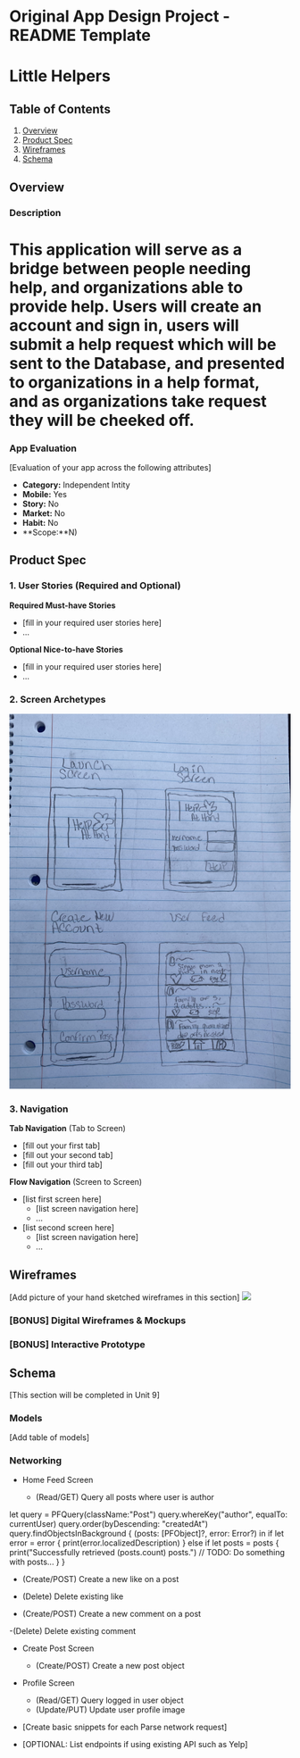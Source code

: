 Original App Design Project - README Template
===

# Little Helpers

## Table of Contents
1. [Overview](#Overview)
1. [Product Spec](#Product-Spec)
1. [Wireframes](#Wireframes)
2. [Schema](#Schema)

## Overview
### Description
# This application will serve as a bridge between people needing help, and organizations able to provide help. Users will create an account and sign in, users will submit a help request which will be sent to the Database, and presented to organizations in a help format, and as organizations take request they will be cheeked off. #

### App Evaluation
[Evaluation of your app across the following attributes]
- **Category:** Independent Intity
- **Mobile:** Yes 
- **Story:** No
- **Market:** No
- **Habit:** No
- **Scope:**N)

## Product Spec

### 1. User Stories (Required and Optional)

**Required Must-have Stories**

* [fill in your required user stories here]
* ...

**Optional Nice-to-have Stories**

* [fill in your required user stories here]
* ...

### 2. Screen Archetypes

<img src='image_67132673.JPG'/>

### 3. Navigation

**Tab Navigation** (Tab to Screen)

* [fill out your first tab]
* [fill out your second tab]
* [fill out your third tab]

**Flow Navigation** (Screen to Screen)

* [list first screen here]
   * [list screen navigation here]
   * ...
* [list second screen here]
   * [list screen navigation here]
   * ...

## Wireframes
[Add picture of your hand sketched wireframes in this section]
<img src="YOUR_WIREFRAME_IMAGE_URL" width=600>

### [BONUS] Digital Wireframes & Mockups

### [BONUS] Interactive Prototype

## Schema 
[This section will be completed in Unit 9]
### Models
[Add table of models]
### Networking
- Home Feed Screen

  - (Read/GET) Query all posts where user is author

let query = PFQuery(className:"Post")
query.whereKey("author", equalTo: currentUser)
query.order(byDescending: "createdAt")
query.findObjectsInBackground { (posts: [PFObject]?, error: Error?) in
   if let error = error { 
      print(error.localizedDescription)
   } else if let posts = posts {
      print("Successfully retrieved \(posts.count) posts.")
  // TODO: Do something with posts...
   }
}


  - (Create/POST) Create a new like on a post

  - (Delete) Delete existing like

  - (Create/POST) Create a new comment on a post

  -(Delete) Delete existing comment

- Create Post Screen
    - (Create/POST) Create a new post object

- Profile Screen
    - (Read/GET) Query logged in user object
    - (Update/PUT) Update user profile image

- [Create basic snippets for each Parse network request]
- [OPTIONAL: List endpoints if using existing API such as Yelp]
